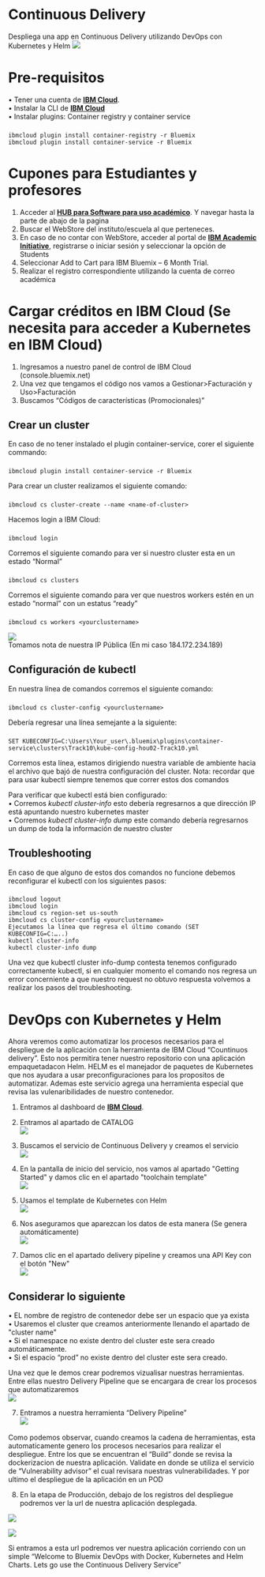 # Continuous Delivery
Despliega una app en Continuous Delivery utilizando DevOps con Kubernetes y Helm
![](assets/a1.png)<br/>
# Pre-requisitos
•	Tener una cuenta de [**IBM Cloud**](https://cloud.ibm.com/login).<br/>
• Instalar la CLI de [**IBM Cloud**](https://console.bluemix.net/docs/cli/reference/bluemix_cli/get_started)<br/> 
•	Instalar plugins: Container registry y container service
###
    ibmcloud plugin install container-registry -r Bluemix
    ibmcloud plugin install container-service -r Bluemix


# Cupones para Estudiantes y profesores
1.	Acceder al [**HUB para Software para uso académico**](https://onthehub.com/ibm/?utm_sourc=ibm-ai-productpage&utm_medium=onthehubproductpage&utm_campaign=IBM). Y navegar hasta la parte de abajo de la pagina  
2.	Buscar el WebStore del instituto/escuela al que perteneces. 
3.	En caso de no contar con WebStore, acceder al portal de [**IBM Academic Initiative**](https://my15.digitalexperience.ibm.com/b73a5759-c6a6-4033-ab6b-d9d4f9a6d65b/dxsites/151914d1-03d2-48fe-97d9-d21166848e65/home/), registrarse o iniciar sesión y seleccionar la opción de Students 
4.	Seleccionar Add to Cart para IBM Bluemix – 6 Month Trial. 
5.	Realizar el registro correspondiente utilizando la cuenta de correo académica 

# Cargar créditos en IBM Cloud (Se necesita para acceder a Kubernetes en IBM Cloud)
1.	Ingresamos a nuestro panel de control de IBM Cloud (console.bluemix.net)
2.	Una vez que tengamos el código nos vamos a Gestionar>Facturación y Uso>Facturación
3.	Buscamos “Códigos de características (Promocionales)”

## Crear un cluster
En caso de no tener instalado el plugin container-service, corer el siguiente commando:
###
    ibmcloud plugin install container-service -r Bluemix
Para crear un cluster realizamos el siguiente comando:
###
    ibmcloud cs cluster-create --name <name-of-cluster>
Hacemos login a IBM Cloud:
###
    ibmcloud login 
Corremos el siguiente comando para ver si nuestro cluster esta en un estado “Normal”
###
    ibmcloud cs clusters
Corremos el siguiente comando para ver que nuestros workers estén en un estado “normal” con un estatus “ready”
###
    ibmcloud cs workers <yourclustername>
![](assets/4.png)<br/>
Tomamos nota de nuestra IP Pública (En mi caso 184.172.234.189)
## Configuración de kubectl
En nuestra línea de comandos corremos el siguiente comando:
###
    ibmcloud cs cluster-config <yourclustername>
Debería regresar una línea semejante a la siguiente:
###
    SET KUBECONFIG=C:\Users\Your_user\.bluemix\plugins\container-service\clusters\Track10\kube-config-hou02-Track10.yml
Corremos esta línea, estamos dirigiendo nuestra variable de ambiente hacia el archivo que bajó de nuestra configuración del cluster. Nota: recordar que para usar kubectl siempre tenemos que correr estos dos comandos

Para verificar que kubectl está bien configurado:<br/>
•	Corremos <i>kubectl cluster-info</i> esto debería regresarnos a que dirección IP está apuntando nuestro kubernetes master<br/>
•	Corremos <i>kubectl cluster-info dump</i> este comando debería regresarnos un dump de toda la información de nuestro cluster

## Troubleshooting
En caso de que alguno de estos dos comandos no funcione debemos reconfigurar el kubectl con los siguientes pasos:
###
    ibmcloud logout
    ibmcloud login
    ibmcloud cs region-set us-south
    ibmcloud cs cluster-config <yourclustername>
    Ejecutamos la línea que regresa el último comando (SET KUBECONFIG=C:…..)
    kubectl cluster-info
    kubectl cluster-info dump
Una vez que kubectl cluster info-dump contesta tenemos configurado correctamente kubectl, si en cualquier momento el comando nos regresa un error concerniente a que nuestro request no obtuvo respuesta volvemos a realizar los pasos del troubleshooting.

# DevOps con Kubernetes y Helm
Ahora veremos como automatizar los procesos necesarios para el despliegue de la aplicación con la herramienta de IBM Cloud “Countinuos delivery”. Esto nos permitira tener nuestro repositorio con una aplicación empaquetadacon Helm. HELM es el manejador de paquetes de Kubernetes que nos ayudara a usar preconfiguraciones para los propositos de automatizar. Ademas este servicio agrega una herramienta especial que revisa las vulenaribilidades de nuestro contenedor.

1. Entramos al dashboard de [**IBM Cloud**](https://cloud.ibm.com/login).<br/>
2. Entramos al apartado de CATALOG <br/>
![](assets/14.png)<br/>

3. Buscamos el servicio de Continuous Delivery y creamos el servicio<br/>
![](assets/15.png)<br/>

4. En la pantalla de inicio del servicio, nos vamos al apartado "Getting Started" y damos clic en el apartado "toolchain template" <br/>
![](assets/16.png)<br/>

5. Usamos el template de Kubernetes con Helm<br/>
![](assets/17.png)<br/>

6. Nos aseguramos que aparezcan los datos de esta manera (Se genera automáticamente)<br/>
![](assets/19.png)<br/>

7. Damos clic en el apartado delivery pipeline y creamos una API Key con el botón "New"<br/>
![](assets/20.png)<br/>

## Considerar lo siguiente<br/>
•	EL nombre de registro de contenedor debe ser un espacio que ya exista<br/>
•	Usaremos el cluster que creamos anteriormente llenando el apartado de "cluster name"<br/>
•	Si el namespace no existe dentro del cluster este sera creado automáticamente.<br/>
•	Si el espacio “prod” no existe dentro del cluster este sera creado.<br/>

Una vez que le demos crear podremos vizualisar nuestras herramientas. Entre ellas nuestro Delivery Pipeline que se encargara de crear los procesos que automatizaremos<br/>
![](assets/21.png)<br/>

7. Entramos a nuestra herramienta “Delivery Pipeline”<br/>
![](assets/22.png)<br/>

Como podemos observar, cuando creamos la cadena de herramientas, esta automaticamente genero los procesos necesarios para realizar el despliegue. Entre los que se encuentran el “Build” donde se revisa la dockerizacion de nuestra aplicación.
Validate en donde se utiliza el servicio de “Vulnerability advisor” el cual revisara nuestras vulnerabilidades.
Y por ultimo el despliegue de la aplicación en un POD<br/>

8. En la etapa de Producción, debajo de los registros del despliegue podremos ver la url de nuestra aplicación desplegada.<br/>

![](assets/23.png)<br/>

![](assets/24.png)<br/>

Si entramos a esta url podremos ver nuestra aplicación corriendo con un simple “Welcome to Bluemix DevOps with Docker, Kubernetes and Helm Charts. Lets go use the Continuous Delivery Service”
